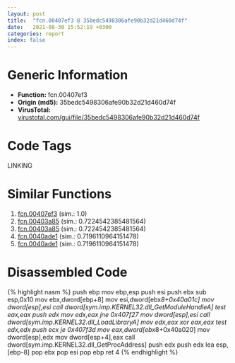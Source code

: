 ```yaml
---
layout: post
title:  "fcn.00407ef3 @ 35bedc5498306afe90b32d21d460d74f"
date:   2021-08-30 15:52:19 +0300
categories: report
index: false
---
```


# Generic Information
- **Function:** fcn.00407ef3
- **Origin (md5):** 35bedc5498306afe90b32d21d460d74f
- **VirusTotal:** [virustotal.com/gui/file/35bedc5498306afe90b32d21d460d74f][virustotal_ref]

# Code Tags
<span class="tag" id="LINKING">LINKING</span>


# Similar Functions

1. [fcn.00407ef3][similar_1_ref] (sim.: 1.0)
2. [fcn.00403a85][similar_2_ref] (sim.: 0.7224542385481564)
3. [fcn.00403a85][similar_3_ref] (sim.: 0.7224542385481564)
4. [fcn.0040ade1][similar_4_ref] (sim.: 0.7196110964151478)
5. [fcn.0040ade1][similar_5_ref] (sim.: 0.7196110964151478)


# Disassembled Code

{% highlight nasm %}
push ebp
mov ebp,esp
push esi
push ebx
sub esp,0x10
mov ebx,dword[ebp+8]
mov esi,dword[ebx*8+0x40a01c]
mov dword[esp],esi
call dword[sym.imp.KERNEL32.dll_GetModuleHandleA]
test eax,eax
push edx
mov edx,eax
jne 0x407f27
mov dword[esp],esi
call dword[sym.imp.KERNEL32.dll_LoadLibraryA]
mov edx,eax
xor eax,eax
test edx,edx
push ecx
je 0x407f3d
mov eax,dword[ebx*8+0x40a020]
mov dword[esp],edx
mov dword[esp+4],eax
call dword[sym.imp.KERNEL32.dll_GetProcAddress]
push edx
push edx
lea esp,[ebp-8]
pop ebx
pop esi
pop ebp
ret 4
{% endhighlight %}


[similar_1_ref]: /report/fcn.00407ef3@a3177dc54b85649e8807e665ece12d6a
[similar_2_ref]: /report/fcn.00403a85@a3177dc54b85649e8807e665ece12d6a
[similar_3_ref]: /report/fcn.00403a85@35bedc5498306afe90b32d21d460d74f
[similar_4_ref]: /report/fcn.0040ade1@912f1d013a0d6151bc7a7cef6da1b2a0
[similar_5_ref]: /report/fcn.0040ade1@fb9b7d22bc1c143ac66b0575cbdd088d
[virustotal_ref]: https://www.virustotal.com/gui/file/35bedc5498306afe90b32d21d460d74f